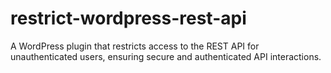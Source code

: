 # restrict-wordpress-rest-api
A WordPress plugin that restricts access to the REST API for unauthenticated users, ensuring secure and authenticated API interactions.
